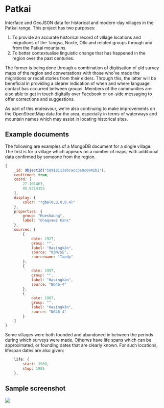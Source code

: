 # Patkai
Interface and GeoJSON data for historical and modern-day villages in the Patkai range. This project has two purposes:

1. To provide an accurate historical record of village locations and migrations of the Tangsa, Nocte, Ollo and related groups through and from the Patkai mountains.
2. To better contextualise linguistic change that has happened in the region over the past centuries.

The former is being done through a combination of digitisation of old survey maps of the region and conversations with those who've made the migrations or recall stories from their elders. Through this, the latter will be beneficial in providing a clearer indication of when and where language contact has occurred between groups. Members of the communities are also able to get in touch digitally over Facebook or on-side messaging to offer corrections and suggestions.

As part of this endeavour, we're also continuing to make improvements on the OpenStreetMap data for the area, especially in terms of waterways and mountain names which may assist in locating historical sites.

## Example documents
The following are examples of a MongoDB document for a single village. The first is for a village which appears on a number of maps, with additional data confirmed by someone from the region.

```javascript
{
    _id: ObjectId("58918113ebcacc3e0c0041b1"),
    confirmed: true,
    coord: [
        27.101463,
        95.9314155
    ],
    display: {
        color: "rgba(0,0,0,0.4)"
    },
    properties: {
        group: "Mueshaung",
        label: "Ghaqsawz Kanx"
    },
    sources: [
        {
            date: 1927,
            group: "",
            label: "Hasingkān",
            source: "83M/SE",
            sourcename: "Tandy"
        },
        {
            date: 1957,
            group: "",
            label: "Hasingkān",
            source: "NG46-4"
        },
        {
            date: 1967,
            group: "",
            label: "Hasingkān",
            source: "NG46-4"
        }
    ]
}
```

Some villages were both founded and abandoned in between the periods during which surveys were made. Otherws have life spans which can be approximated, or founding dates that are clearly known. For such locations, lifespan dates are also given:

```javascript
    life: {
        start: 1960,
        stop: 1985
    },
```

## Sample screenshot
![](http://phonemica.net/github/patkai.jpg)
